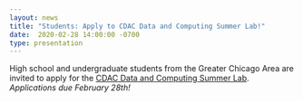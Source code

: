 ```yaml
---
layout: news
title: "Students: Apply to CDAC Data and Computing Summer Lab!"
date:  2020-02-28 14:00:00 -0700
type: presentation
---
```

High school and undergraduate students from the Greater Chicago Area are invited to apply for the [CDAC Data and Computing Summer Lab](https://cdac.uchicago.edu/engage/student-opportunities/). *Applications due February 28th!*